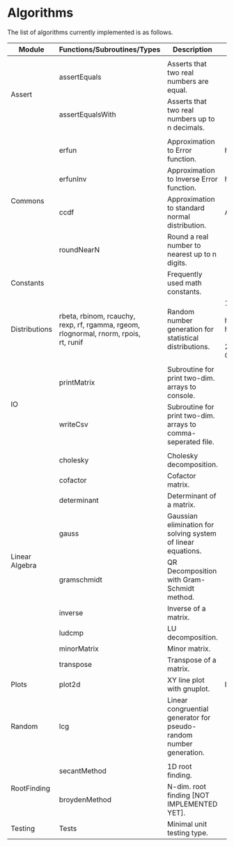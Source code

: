 # Algorithms

The list of algorithms currently implemented is as follows.

<table>
<thead>
  <tr>
    <th>Module</th>
    <th>Functions/Subroutines/Types</th>
    <th>Description</th>
    <th>See Also</th>
  </tr>
</thead>
<tbody>
  <tr>
    <td rowspan="3">Assert</td>
    <td colspan="3"></td>
  </tr>
  <tr>
    <td>assertEquals</td>
    <td>Asserts that two real numbers are equal.</td>
    <td></td>
  </tr>
  <tr>
    <td>assertEqualsWith</td>
    <td>Asserts that two real numbers up to n decimals.</td>
    <td></td>
  </tr>
  <tr>
    <td rowspan="5">Commons</td>
    <td colspan="3"></td>
  </tr>
  <tr>
    <td>erfun</td>
    <td>Approximation to Error function.</td>
    <td>https://www.wikiwand.com/en/Error_function</td>
  </tr>
  <tr>
    <td>erfunInv</td>
    <td>Approximation to Inverse Error function.</td>
    <td>https://www.wikiwand.com/en/Error_function</td>
  </tr>
  <tr>
    <td>ccdf</td>
    <td>Approximation to standard normal distribution.</td>
    <td>Abramowitz and Stegun, Formula 26.2.23</td>
  </tr>
  <tr>
    <td>roundNearN</td>
    <td>Round a real number to nearest up to n digits.</td>
    <td></td>
  </tr>
  <tr>
    <td>Constants</td>
    <td></td>
    <td>Frequently used math constants.</td>
    <td></td>
  </tr>
  <tr>
    <td>Distributions</td>
    <td>rbeta, rbinom, rcauchy, <br>rexp, rf, rgamma, rgeom,<br>rlognormal, rnorm, rpois,<br>rt, runif</td>
    <td>Random number generation for statistical distributions.</td>
    <td>1. Devroye's book: Chapter 9 &amp; 10<br><br>http://luc.devroye.org/chapter_nine.pdf, http://luc.devroye.org/chapter_ten.pdf<br><br>2. Kneusel's Random Numbers and Computers book.</td>
  </tr>
  <tr>
    <td rowspan="3">IO</td>
    <td colspan="3"></td>
  </tr>
  <tr>
    <td>printMatrix</td>
    <td>Subroutine for print two-dim. arrays to console.</td>
    <td></td>
  </tr>
  <tr>
    <td>writeCsv</td>
    <td>Subroutine for print two-dim. arrays to comma-seperated file.</td>
    <td></td>
  </tr>
  <tr>
    <td rowspan="10">Linear Algebra</td>
    <td colspan="3"></td>
  </tr>
  <tr>
    <td>cholesky</td>
    <td>Cholesky decomposition.</td>
    <td></td>
  </tr>
  <tr>
    <td>cofactor</td>
    <td>Cofactor matrix.</td>
    <td></td>
  </tr>
  <tr>
    <td>determinant</td>
    <td>Determinant of a matrix.</td>
    <td></td>
  </tr>
  <tr>
    <td>gauss</td>
    <td>Gaussian elimination for solving system of linear equations.</td>
    <td></td>
  </tr>
  <tr>
    <td>gramschmidt</td>
    <td>QR Decomposition with Gram-Schmidt method.</td>
    <td></td>
  </tr>
  <tr>
    <td>inverse</td>
    <td>Inverse of a matrix.</td>
    <td></td>
  </tr>
  <tr>
    <td>ludcmp</td>
    <td>LU decomposition.</td>
    <td></td>
  </tr>
  <tr>
    <td>minorMatrix</td>
    <td>Minor matrix.</td>
    <td></td>
  </tr>
  <tr>
    <td>transpose</td>
    <td>Transpose of a matrix.</td>
    <td></td>
  </tr>
  <tr>
    <td>Plots</td>
    <td>plot2d</td>
    <td>XY line plot with gnuplot.</td>
    <td>Install gnuplot.</td>
  </tr>
  <tr>
    <td>Random</td>
    <td>lcg</td>
    <td>Linear congruential generator for pseudo-random number generation.</td>
    <td></td>
  </tr>
  <tr>
    <td rowspan="3">RootFinding</td>
    <td colspan="3"></td>
  </tr>
  <tr>
    <td>secantMethod</td>
    <td>1D root finding.</td>
    <td></td>
  </tr>
  <tr>
    <td>broydenMethod</td>
    <td>N-dim. root finding [NOT IMPLEMENTED YET].</td>
    <td></td>
  </tr>
  <tr>
    <td>Testing</td>
    <td>Tests</td>
    <td>Minimal unit testing type.</td>
    <td></td>
  </tr>
</tbody>
</table>
